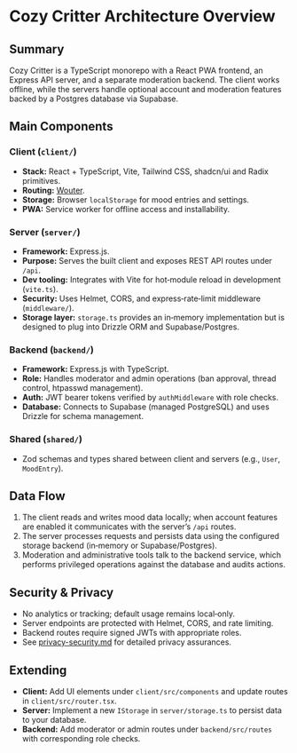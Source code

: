 # Cozy Critter Architecture Overview

## Summary
Cozy Critter is a TypeScript monorepo with a React PWA frontend, an Express API server, and a separate moderation backend. The client works offline, while the servers handle optional account and moderation features backed by a Postgres database via Supabase.

## Main Components

### Client (`client/`)
- **Stack:** React + TypeScript, Vite, Tailwind CSS, shadcn/ui and Radix primitives.
- **Routing:** [Wouter](https://github.com/molefrog/wouter).
- **Storage:** Browser `localStorage` for mood entries and settings.
- **PWA:** Service worker for offline access and installability.

### Server (`server/`)
- **Framework:** Express.js.
- **Purpose:** Serves the built client and exposes REST API routes under `/api`.
- **Dev tooling:** Integrates with Vite for hot‑module reload in development (`vite.ts`).
- **Security:** Uses Helmet, CORS, and express‑rate‑limit middleware (`middleware/`).
- **Storage layer:** `storage.ts` provides an in‑memory implementation but is designed to plug into Drizzle ORM and Supabase/Postgres.

### Backend (`backend/`)
- **Framework:** Express.js with TypeScript.
- **Role:** Handles moderator and admin operations (ban approval, thread control, htpasswd management).
- **Auth:** JWT bearer tokens verified by `authMiddleware` with role checks.
- **Database:** Connects to Supabase (managed PostgreSQL) and uses Drizzle for schema management.

### Shared (`shared/`)
- Zod schemas and types shared between client and servers (e.g., `User`, `MoodEntry`).

## Data Flow
1. The client reads and writes mood data locally; when account features are enabled it communicates with the server’s `/api` routes.
2. The server processes requests and persists data using the configured storage backend (in‑memory or Supabase/Postgres).
3. Moderation and administrative tools talk to the backend service, which performs privileged operations against the database and audits actions.

## Security & Privacy
- No analytics or tracking; default usage remains local‑only.
- Server endpoints are protected with Helmet, CORS, and rate limiting.
- Backend routes require signed JWTs with appropriate roles.
- See [privacy-security.md](./privacy-security.md) for detailed privacy assurances.

## Extending
- **Client:** Add UI elements under `client/src/components` and update routes in `client/src/router.tsx`.
- **Server:** Implement a new `IStorage` in `server/storage.ts` to persist data to your database.
- **Backend:** Add moderator or admin routes under `backend/src/routes` with corresponding role checks.
